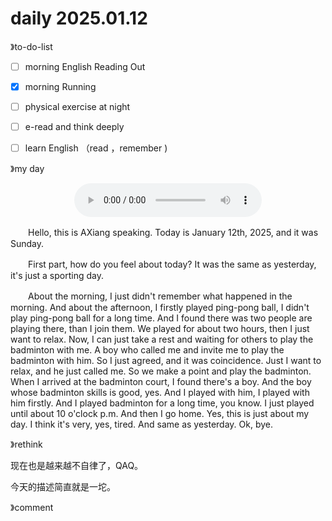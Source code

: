 # daily 2025.01.12



》to-do-list

- [ ] morning English Reading Out
- [x] morning Running
- [ ] physical exercise at night
- [ ] e-read and think deeply
- [ ] learn English （read ，remember )





》my day

<div style="display: flex; justify-content: center; align-items: center;  margin: 0;">
    <audio controls style="outline: none;">
        <source src="./asset/20250112.m4a" type="audio/mpeg">
        Your browser does not support the audio element.
    </audio>
</div>

　　Hello, this is AXiang speaking. Today is January 12th, 2025, and it was Sunday. 

　　First part, how do you feel about today? It was the same as yesterday, it's just a sporting day.

　　About the morning, I just didn't remember what happened in the morning. And about the afternoon, I firstly played ping-pong ball, I didn't play ping-pong ball for a long time. And I found there was two people are playing there, than I join them. We played for about two hours,  then I just want to relax. Now, I can just take a rest and waiting for others to play the badminton with me.  A boy who called me and invite me to play the badminton with him. So I just agreed, and it was coincidence. Just I want to relax, and he just called me. So we make a point and play the badminton. When I arrived at the badminton court, I found there's a boy. And the boy whose badminton skills is good, yes. And I played with him, I played with him firstly. And I played badminton for a long time, you know. I just played until about 10 o'clock p.m. And then I go home. Yes, this is just about my day. I think it's very, yes, tired. And same as yesterday. Ok, bye.



》rethink

现在也是越来越不自律了，QAQ。

今天的描述简直就是一坨。

》comment

<div>
        <link rel="stylesheet" href="https://cdn.jsdelivr.net/npm/gitalk@1/dist/gitalk.css">
        <script src="https://cdn.jsdelivr.net/npm/gitalk@1/dist/gitalk.min.js"></script>
        <div id="gitalk-container"></div>
        <script type="text/javascript">
          var title = location.pathname.substr(0, 50);
          var gitalk = new Gitalk({
            clientID: 'Ov23lidaXQyTFfXqiRUe',
            clientSecret: '3d86cf80e14a18dd4541c1a50ef0806354f1cd0a',
            repo: '2025-year',
            owner: 'redqx',
            admin: ['redqx'],
            id: title,
            distractionFreeMode: false 
          });
          gitalk.render('gitalk-container');
        </script>
</div>

